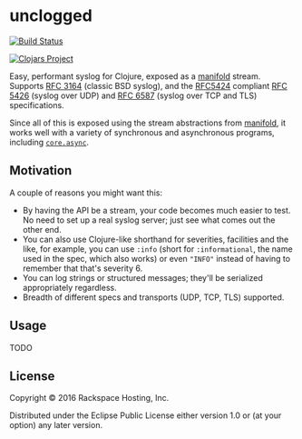 # unclogged

[![Build Status](https://travis-ci.org/RackSec/unclogged.svg?branch=master)](https://travis-ci.org/RackSec/unclogged)

[![Clojars Project](https://img.shields.io/clojars/v/unclogged.svg)](https://clojars.org/unclogged)

Easy, performant syslog for Clojure, exposed as a [manifold][manifold]
stream. Supports [RFC 3164][RFC3164] (classic BSD syslog), and the
[RFC5424][RFC5424] compliant [RFC 5426][RFC5426] (syslog over UDP) and
[RFC 6587][RFC6587] (syslog over TCP and TLS) specifications.

Since all of this is exposed using the stream abstractions from
[manifold][manifold], it works well with a variety of synchronous and
asynchronous programs, including [`core.async`][coreasync].

[manifold]: https://www.github.com/ztellman/manifold
[RFC3164]: http://tools.ietf.org/html/rfc3164
[RFC5424]: http://tools.ietf.org/html/rfc5424
[RFC5426]: http://tools.ietf.org/html/rfc5426
[RFC6587]: http://tools.ietf.org/html/rfc5426
[coreasync]: https://github.com/clojure/core.async

## Motivation

A couple of reasons you might want this:

- By having the API be a stream, your code becomes much easier to test. No
  need to set up a real syslog server; just see what comes out the other end.
- You can also use Clojure-like shorthand for severities, facilities and the
  like, for example, you can use `:info` (short for `:informational`, the name
  used in the spec, which also works) or even `"INFO"` instead of having to
  remember that that's severity 6.
- You can log strings or structured messages; they'll be serialized
  appropriately regardless.
- Breadth of different specs and transports (UDP, TCP, TLS) supported.

## Usage

TODO

## License

Copyright © 2016 Rackspace Hosting, Inc.

Distributed under the Eclipse Public License either version 1.0 or (at
your option) any later version.
